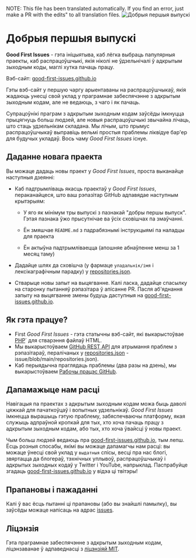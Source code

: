 NOTE: This file has been translated automatically. If you find an error, just make a PR with the edits" to all translation files.
![Добрыя першыя выпускі](../assets/github/social-preview.png)

# Добрыя першыя выпускі

**Good First Issues** - гэта ініцыятыва, каб лёгка выбраць папулярныя праекты, каб распрацоўшчыкі, якія ніколі не ўдзельнічалі ў адкрытым зыходным коды, маглі хутка пачаць працу.

Вэб-сайт: [good-first-issues.github.io](https://good-first-issues.github.io)

Гэты вэб-сайт у першую чаргу арыентаваны на распрацоўшчыкаў, якія жадаюць унесці свой уклад у праграмнае забеспячэнне з адкрытым зыходным кодам, але не ведаюць, з чаго і як пачаць.

Супрацоўнікі праграм з адкрытым зыходным кодам заўсёды імкнуцца прыцягнуць больш людзей, але новыя распрацоўшчыкі звычайна лічаць, што стаць удзельнікам складана. Мы лічым, што прымус распрацоўшчыкаў выправіць вельмі простыя праблемы ліквідуе бар'ер для будучых укладаў. Вось чаму *Good First Issues* існуе.

## Даданне новага праекта

Вы можаце дадаць новы праект у *Good First Issues*, проста выканайце наступныя дзеянні:

- Каб падтрымліваць якасць праектаў у *Good First Issues*, пераканайцеся, што ваш рэпазітар GitHub адпавядае наступным крытэрыям:

     - У яго як мінімум тры выпускі з пазнакай "добры першы выпуск". Гэтая пазнака ўжо прысутнічае ва ўсіх сховішчах па змаўчанні.

     - Ён змяшчае `README.md` з падрабязнымі інструкцыямі па наладцы для праекта

     - Ён актыўна падтрымліваецца (апошняе абнаўленне менш за 1 месяц таму)

- Дадайце шлях да сховішча (у фармаце `уладальнік/імя` і лексікаграфічным парадку) у [repositories.json](https://github.com/gomzyakov/good-first-issue/blob/main/repositories.json).

- Стварыце новы запыт на выцягванне. Калі ласка, дадайце спасылку на старонку пытанняў рэпазітара ў апісанне PR. Пасля аб'яднання запыту на выцягванне змены будуць даступныя на [good-first-issues.github.io](https://good-first-issues.github.io).

## Як гэта працуе?

- First *Good First Issues* - гэта статычны вэб-сайт, які выкарыстоўвае [PHP](https://www.php.net)` для стварэння файлаў HTML.
- Мы выкарыстоўваем [GitHub REST API](https://docs.github.com/en/rest) для атрымання праблем з рэпазітараў, пералічаных у [repositories.json](https://github.com/gomzyakov/good-first) -issue/blob/main/repositories.json).
- Каб перыядычна праглядаць праблемы (два разы на дзень), мы выкарыстоўваем [Рабочы працэс GitHub](https://docs.github.com/en/actions/using-workflows).

## Дапамажыце нам расці

Навігацыя па праектах з адкрытым зыходным кодам можа быць даволі цяжкай для пачаткоўцаў і вопытных удзельнікаў. *Good First Issues* імкнецца вырашыць гэтую праблему, забяспечваючы платформу, якая служыць адпраўной кропкай для тых, хто хоча пачаць працу з адкрытым зыходным кодам, або тых, хто хоча ўвайсці ў новы праект.

Чым больш людзей ведаюць пра [good-first-issues.github.io](https://good-first-issues.github.io), тым лепш. Ёсць розныя спосабы, якімі вы можаце дапамагчы нам расці: вы можаце ўнесці свой уклад у `выдатныя` спісы, весці пра нас блогі, звяртацца да блогераў, тэхнічных уплывоў, распрацоўшчыкаў і адкрытых зыходных кодаў у Twitter і YouTube, напрыклад. Паспрабуйце згадаць [good-first-issues.github.io](https://good-first-issues.github.io) у відэа ці твітэры!

## Прапановы і пажаданні

Калі ў вас ёсць пытанні ці прапановы (або вы знайшлі памылку), вы заўсёды можаце напісаць на адрас [issues](https://github.com/good-first-issues/good-first-issues.github.io/issues).

## Ліцэнзія

Гэта праграмнае забеспячэнне з адкрытым зыходным кодам, ліцэнзаванае ў адпаведнасці з [ліцэнзіяй MIT](https://github.com/good-first-issues/good-first-issues.github.io/blob/main/LICENSE).
